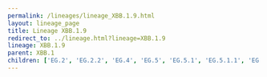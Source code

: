 ```yaml
---
permalink: /lineages/lineage_XBB.1.9.html
layout: lineage_page
title: Lineage XBB.1.9
redirect_to: ../lineage.html?lineage=XBB.1.9
lineage: XBB.1.9
parent: XBB.1
children: ['EG.2', 'EG.2.2', 'EG.4', 'EG.5', 'EG.5.1', 'EG.5.1.1', 'EG.5.1.2', 'EG.5.1.3', 'EG.5.1.4', 'EG.5.1.5', 'EG.5.1.6', 'EG.5.1.7', 'EG.5.1.8', 'EG.5.1.9', 'EG.5.1.11', 'EG.5.1.12', 'EG.5.1.13', 'EG.5.1.14', 'EG.5.1.15', 'EG.5.1.16', 'EG.5.1.17', 'EG.5.1.18', 'EG.5.1.19', 'EG.5.2', 'EG.5.2.1', 'EG.5.2.2', 'EG.6.1', 'EG.6.1.1', 'EG.6.1.2', 'EG.7', 'EG.10', 'EG.10.1', 'EG.10.1.1', 'FL.1.5', 'FL.1.5.1', 'FL.1.5.2', 'FL.1.8', 'FL.3.1', 'FL.3.2', 'FL.4', 'FL.5', 'FL.13', 'FL.13.4', 'FL.13.4.1', 'FL.13.5', 'FL.15', 'FL.15.1', 'FL.15.1.1', 'FL.15.4', 'FL.16', 'FL.20', 'FL.20.1', 'FL.20.2', 'FL.21', 'FL.22', 'FL.24', 'FL.24.1', 'FL.25', 'FL.33', 'FL.36', 'XBB.1.9', 'XBB.1.9.1', 'XBB.1.9.2']
---
```

